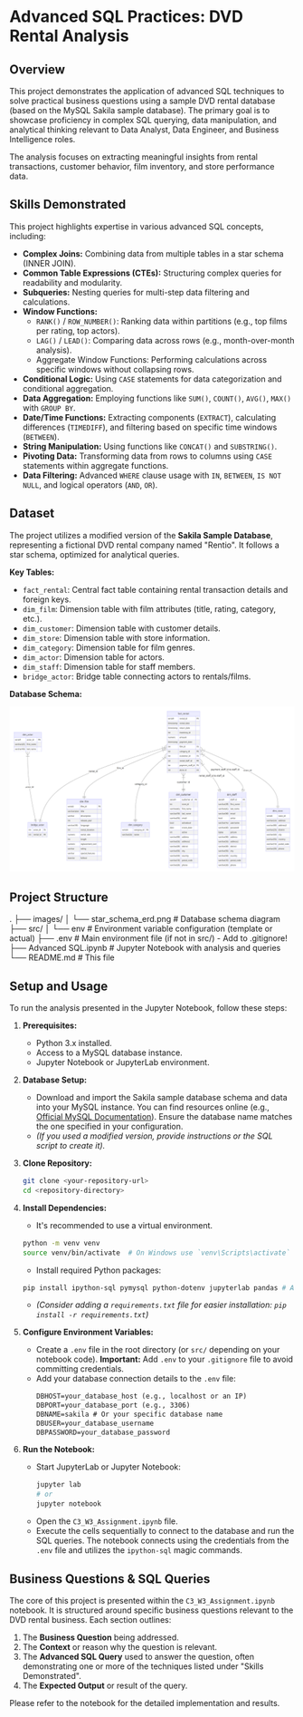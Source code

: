 # Advanced SQL Practices: DVD Rental Analysis

## Overview

This project demonstrates the application of advanced SQL techniques to solve practical business questions using a sample DVD rental database (based on the MySQL Sakila sample database). The primary goal is to showcase proficiency in complex SQL querying, data manipulation, and analytical thinking relevant to Data Analyst, Data Engineer, and Business Intelligence roles.

The analysis focuses on extracting meaningful insights from rental transactions, customer behavior, film inventory, and store performance data.

## Skills Demonstrated

This project highlights expertise in various advanced SQL concepts, including:

* **Complex Joins:** Combining data from multiple tables in a star schema (INNER JOIN).
* **Common Table Expressions (CTEs):** Structuring complex queries for readability and modularity.
* **Subqueries:** Nesting queries for multi-step data filtering and calculations.
* **Window Functions:**
    * `RANK()` / `ROW_NUMBER()`: Ranking data within partitions (e.g., top films per rating, top actors).
    * `LAG()` / `LEAD()`: Comparing data across rows (e.g., month-over-month analysis).
    * Aggregate Window Functions: Performing calculations across specific windows without collapsing rows.
* **Conditional Logic:** Using `CASE` statements for data categorization and conditional aggregation.
* **Data Aggregation:** Employing functions like `SUM()`, `COUNT()`, `AVG()`, `MAX()` with `GROUP BY`.
* **Date/Time Functions:** Extracting components (`EXTRACT`), calculating differences (`TIMEDIFF`), and filtering based on specific time windows (`BETWEEN`).
* **String Manipulation:** Using functions like `CONCAT()` and `SUBSTRING()`.
* **Pivoting Data:** Transforming data from rows to columns using `CASE` statements within aggregate functions.
* **Data Filtering:** Advanced `WHERE` clause usage with `IN`, `BETWEEN`, `IS NOT NULL`, and logical operators (`AND`, `OR`).

## Dataset

The project utilizes a modified version of the **Sakila Sample Database**, representing a fictional DVD rental company named "Rentio". It follows a star schema, optimized for analytical queries.

**Key Tables:**

* `fact_rental`: Central fact table containing rental transaction details and foreign keys.
* `dim_film`: Dimension table with film attributes (title, rating, category, etc.).
* `dim_customer`: Dimension table with customer details.
* `dim_store`: Dimension table with store information.
* `dim_category`: Dimension table for film genres.
* `dim_actor`: Dimension table for actors.
* `dim_staff`: Dimension table for staff members.
* `bridge_actor`: Bridge table connecting actors to rentals/films.

**Database Schema:**

![Database Schema](./images/star_schema_erd.png)

## Project Structure

.
├── images/
│   └── star_schema_erd.png  # Database schema diagram
├── src/
│   └── env                  # Environment variable configuration (template or actual)
├── .env                     # Main environment file (if not in src/) - Add to .gitignore!
├── Advanced SQL.ipynb   # Jupyter Notebook with analysis and queries
└── README.md                # This file

## Setup and Usage

To run the analysis presented in the Jupyter Notebook, follow these steps:

1.  **Prerequisites:**
    * Python 3.x installed.
    * Access to a MySQL database instance.
    * Jupyter Notebook or JupyterLab environment.

2.  **Database Setup:**
    * Download and import the Sakila sample database schema and data into your MySQL instance. You can find resources online (e.g., [Official MySQL Documentation](https://dev.mysql.com/doc/sakila/en/)). Ensure the database name matches the one specified in your configuration.
    * *(If you used a modified version, provide instructions or the SQL script to create it).*

3.  **Clone Repository:**
    ```bash
    git clone <your-repository-url>
    cd <repository-directory>
    ```

4.  **Install Dependencies:**
    * It's recommended to use a virtual environment.
    ```bash
    python -m venv venv
    source venv/bin/activate  # On Windows use `venv\Scripts\activate`
    ```
    * Install required Python packages:
    ```bash
    pip install ipython-sql pymysql python-dotenv jupyterlab pandas # Add other dependencies if used
    ```
    * *(Consider adding a `requirements.txt` file for easier installation: `pip install -r requirements.txt`)*

5.  **Configure Environment Variables:**
    * Create a `.env` file in the root directory (or `src/` depending on your notebook code). **Important:** Add `.env` to your `.gitignore` file to avoid committing credentials.
    * Add your database connection details to the `.env` file:
      ```env
      DBHOST=your_database_host (e.g., localhost or an IP)
      DBPORT=your_database_port (e.g., 3306)
      DBNAME=sakila # Or your specific database name
      DBUSER=your_database_username
      DBPASSWORD=your_database_password
      ```

6.  **Run the Notebook:**
    * Start JupyterLab or Jupyter Notebook:
      ```bash
      jupyter lab
      # or
      jupyter notebook
      ```
    * Open the `C3_W3_Assignment.ipynb` file.
    * Execute the cells sequentially to connect to the database and run the SQL queries. The notebook connects using the credentials from the `.env` file and utilizes the `ipython-sql` magic commands.

## Business Questions & SQL Queries

The core of this project is presented within the `C3_W3_Assignment.ipynb` notebook. It is structured around specific business questions relevant to the DVD rental business. Each section outlines:

1.  The **Business Question** being addressed.
2.  The **Context** or reason why the question is relevant.
3.  The **Advanced SQL Query** used to answer the question, often demonstrating one or more of the techniques listed under "Skills Demonstrated".
4.  The **Expected Output** or result of the query.

Please refer to the notebook for the detailed implementation and results.
